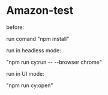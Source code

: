 # Amazon-test
before: 

run comand "npm install"


run in headless mode: 

"npm run cy:run -- --browser chrome"


run in UI mode:

"npm run cy:open"

